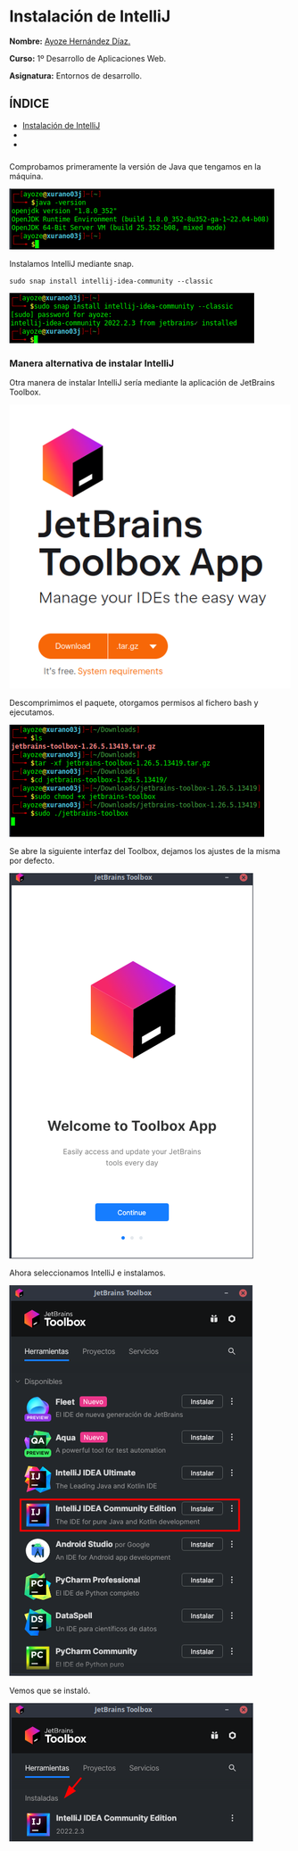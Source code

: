 # Instalación de IntelliJ <a name=id0></a>

**Nombre:** [Ayoze Hernández Díaz.](https://github.com/ElPayo)

**Curso:** 1º Desarrollo de Aplicaciones Web.

**Asignatura:** Entornos de desarrollo.

## ÍNDICE

+ [Instalación de IntelliJ](#id0)
+ [](#id1)
+ [](#id2)

###  <a name=id1></a>

Comprobamos primeramente la versión de Java que tengamos en la máquina.

![](./img/001.png)

Instalamos IntelliJ mediante snap.

```
sudo snap install intellij-idea-community --classic
```

![](./img/002.png)

### Manera alternativa de instalar IntelliJ <a name=id2></a>

Otra manera de instalar IntelliJ sería mediante la aplicación de JetBrains Toolbox.

![](./img/003.png)

Descomprimimos el paquete, otorgamos permisos al fichero bash y ejecutamos.

![](./img/004.png)

Se abre la siguiente interfaz del Toolbox, dejamos los ajustes de la misma por defecto.

![](./img/005.png)

Ahora seleccionamos IntelliJ e instalamos.

![](./img/006.png)

Vemos que se instaló.

![](./img/007.png)

